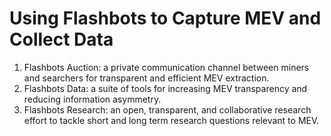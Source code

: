 # Using Flashbots to Capture MEV and Collect Data

1. Flashbots Auction: a private communication channel between miners and searchers for transparent and efficient MEV extraction.
2. Flashbots Data: a suite of tools for increasing MEV transparency and reducing information asymmetry.
3. Flashbots Research: an open, transparent, and collaborative research effort to tackle short and long term research questions relevant to MEV.